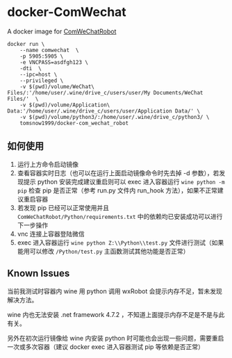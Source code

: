 # docker-ComWechat
A docker image for [ComWeChatRobot](https://github.com/ljc545w/ComWeChatRobot)


``` shell
docker run \
    --name comwechat  \
    -p 5905:5905 \
    -e VNCPASS=asdfgh123 \
    -dti  \
    --ipc=host \
    --privileged \
    -v $(pwd)/volume/WeChat\ Files/:'/home/user/.wine/drive_c/users/user/My Documents/WeChat Files/'  \
    -v $(pwd)/volume/Application\ Data:'/home/user/.wine/drive_c/users/user/Application Data/' \
    -v $(pwd)/volume/python3/:/home/user/.wine/drive_c/python3/ \
    tomsnow1999/docker-com_wechat_robot
```

## 如何使用
1. 运行上方命令启动镜像
2. 查看容器实时日志（也可以在运行上面启动镜像命令时先去掉 -d 参数），若发现提示 python 安装完成建议重启则可以 exec 进入容器运行 `wine python -m pip` 检查 pip 是否正常（参考 run.py 文件内 run_hook 方法），如果不正常建议重启容器
3. 若发现 pip 已经可以正常使用并且 `ComWeChatRobot/Python/requirements.txt` 中的依赖均已安装成功可以进行下一步操作
4. vnc 连接上容器登陆微信
5. exec 进入容器运行 `wine python Z:\\Python\\test.py` 文件进行测试（如果能用可以修改 `/Python/test.py` 主函数测试其他功能是否正常）



## Known Issues
当前我测试时容器内 wine 用 python 调用 wxRobot 会提示内存不足，暂未发现解决方法。

wine 内也无法安装 .net framework 4.7.2 ，不知道上面提示内存不足是不是与此有关。

另外在初次运行镜像给 wine 内安装 python 时可能也会出现一些问题，需要重启一次或多次容器（建议 docker exec 进入容器测试 pip 等依赖是否正常）
